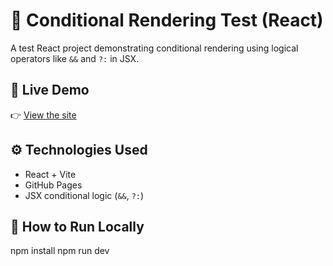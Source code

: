 # 🧪 Conditional Rendering Test (React)

A test React project demonstrating conditional rendering using logical operators like `&&` and `?:` in JSX.

## 🔗 Live Demo

👉 [View the site](https://r1derpush.github.io/Conditional-Rendering-test-/)

## ⚙️ Technologies Used

- React + Vite
- GitHub Pages
- JSX conditional logic (`&&`, `?:`)

## 🚀 How to Run Locally

npm install
npm run dev